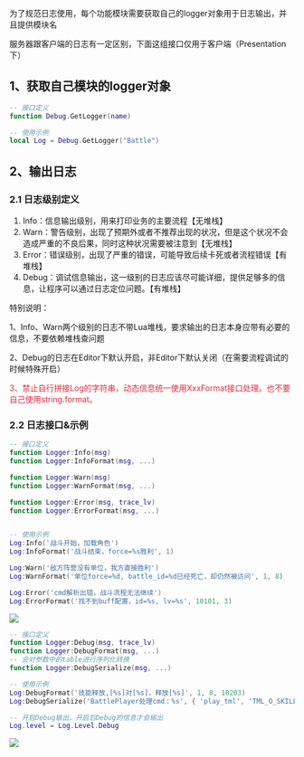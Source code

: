为了规范日志使用，每个功能模块需要获取自己的logger对象用于日志输出，并且提供模块名

服务器跟客户端的日志有一定区别，下面这组接口仅用于客户端（Presentation下）

## 1、获取自己模块的logger对象
```lua
-- 接口定义
function Debug.GetLogger(name)

-- 使用示例
local Log = Debug.GetLogger("Battle")
```



## 2、输出日志
### 2.1 日志级别定义
1. Info：信息输出级别，用来打印业务的主要流程【无堆栈】
2. Warn：警告级别，出现了预期外或者不推荐出现的状况，但是这个状况不会造成严重的不良后果，同时这种状况需要被注意到【无堆栈】
3. Error：错误级别，出现了严重的错误，可能导致后续卡死或者流程错误【有堆栈】
4. Debug：调试信息输出，这一级别的日志应该尽可能详细，提供足够多的信息，让程序可以通过日志定位问题。【有堆栈】



特别说明：

1、Info、Warn两个级别的日志不带Lua堆栈，要求输出的日志本身应带有必要的信息，不要依赖堆栈查问题

2、Debug的日志在Editor下默认开启，非Editor下默认关闭（在需要流程调试的时候特殊开启）

<font style="color:#DF2A3F;">3、禁止自行拼接Log的字符串，动态信息统一使用XxxFormat接口处理。也不要自己使用string.format。</font>



### 2.2 日志接口&示例
```lua
-- 接口定义
function Logger:Info(msg)
function Logger:InfoFormat(msg, ...)

function Logger:Warn(msg)
function Logger:WarnFormat(msg, ...)

function Logger:Error(msg, trace_lv)
function Logger:ErrorFormat(msg, ...)


-- 使用示例
Log:Info('战斗开始，加载角色')
Log:InfoFormat('战斗结束，force=%s胜利', 1)

Log:Warn('敌方阵营没有单位，我方直接胜利')
Log:WarnFormat('单位force=%d, battle_id=%d已经死亡，却仍然被访问', 1, 8)

Log:Error('cmd解析出错，战斗流程无法继续')
Log:ErrorFormat('找不到buff配置，id=%s, lv=%s', 10101, 3)
```

![](https://cdn.nlark.com/yuque/0/2024/png/43256857/1713868295666-408400ad-e532-4972-a3ec-3aacaa69a498.png)



```lua
-- 接口定义
function Logger:Debug(msg, trace_lv)
function Logger:DebugFormat(msg, ...)
-- 会对参数中的table进行序列化转换
function Logger:DebugSerialize(msg, ...)

-- 使用示例
Log:DebugFormat('技能释放,[%s]对[%s]，释放[%s]', 1, 8, 10203)
Log:DebugSerialize('BattlePlayer处理cmd：%s', { 'play_tml', 'TML_O_SKILL_01', 1, 2 })

-- 开启Debug输出，开启后Debug的信息才会输出
Log.level = Log.Level.Debug
```

![](https://cdn.nlark.com/yuque/0/2024/png/43256857/1713868318744-9da2f340-ffa0-4bfa-b4cc-6cabac92873d.png)

